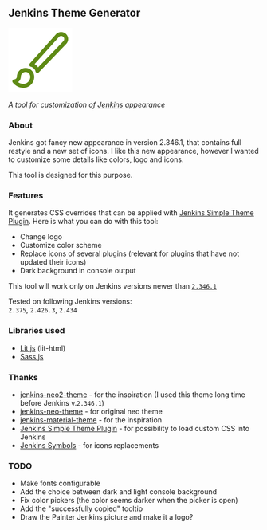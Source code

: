## Jenkins Theme Generator
![Logo](/images/logo.png)  

*A tool for customization of [Jenkins](https://www.jenkins.io/) appearance*

### About

Jenkins got fancy new appearance in version 2.346.1, that contains full restyle and a new set of icons.
I like this new appearance, however I wanted to customize some details like colors, logo and icons.

This tool is designed for this purpose.

### Features

It generates CSS overrides that can be applied with [Jenkins Simple Theme Plugin](https://plugins.jenkins.io/simple-theme-plugin/).
Here is what you can do with this tool:

- Change logo
- Customize color scheme
- Replace icons of several plugins (relevant for plugins that have not updated their icons)
- Dark background in console output

This tool will work only on Jenkins versions newer than [`2.346.1`](https://www.jenkins.io/changelog-stable/#v2.346.1)

Tested on following Jenkins versions:  
`2.375`, `2.426.3`, `2.434`

### Libraries used
- [Lit.js](https://lit.dev/) (lit-html)
- [Sass.js](https://sass-lang.com/documentation/js-api/)

### Thanks
- [jenkins-neo2-theme](https://github.com/TobiX/jenkins-neo2-theme) - for the inspiration (I used this theme long time before Jenkins v.`2.346.1`)
- [jenkins-neo-theme](https://github.com/jenkins-contrib-themes/jenkins-neo-theme) - for original neo theme
- [jenkins-material-theme](https://github.com/afonsof/jenkins-material-theme) - for the inspiration
- [Jenkins Simple Theme Plugin](https://plugins.jenkins.io/simple-theme-plugin/) - for possibility to load custom CSS into Jenkins
- [Jenkins Symbols](https://www.jenkins.io/doc/developer/views/symbols/) - for icons replacements

### TODO
- Make fonts configurable
- Add the choice between dark and light console background
- Fix color pickers (the color seems darker when the picker is open)
- Add the "successfully copied" tooltip
- Draw the Painter Jenkins picture and make it a logo?